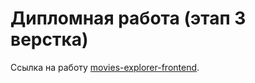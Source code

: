 # Дипломная работа (этап 3 верстка)

Ссылка на работу [ movies-explorer-frontend](https://github.com/AndreiZhura/movies-explorer-frontend/compare/level-2?expand=1).

